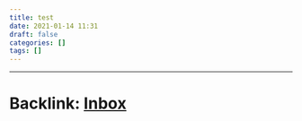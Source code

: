 ```yaml
---
title: test
date: 2021-01-14 11:31
draft: false
categories: []
tags: []
---
```




---

# Backlink: [Inbox](/inbox)

